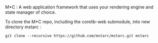 M*C : A web application framework that uses your rendering engine and state manager of choice.

To clone the M*C repo, including the corelib-web submodule, into new directory mstarc :

	git clone --recursive https://github.com/mstarc/mstarc.git mstarc


